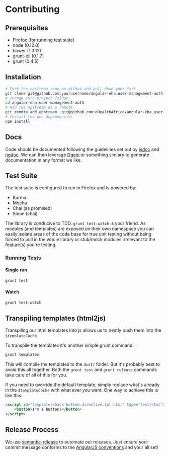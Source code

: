 # Contributing

## Prerequisites

- Firefox (for running test suite)
- node (0.12.0)
- bower (1.3.12)
- grunt-cli (0.1.7)
- grunt (0.4.5)


## Installation

```bash
# Fork the upstream repo on github and pull down your fork
git clone git@github.com:yourusername/angular-eha.user-management-auth.git
# change into project folder
cd angular-eha.user-management-auth
# Add the upstream as a remote
git remote add upstream  git@github.com:eHealthAfrica/angular-eha.user-management-auth.git
# Install the dev dependencies
npm install
```

## Docs

Code should be documented following the guidelines set out by [jsdoc](http://usejsdoc.org/) and [ngdoc](https://github.com/angular/angular.js/wiki/Writing-AngularJS-Documentation). We can then leverage [Dgeni](http://github.com/angular/dgeni) or something simlary to generate documentation in any format we like.

## Test Suite

The test suite is configured to run in Firefox and is powered by:

- Karma
- Mocha
- Chai (as promised)
- Sinon (chai)

The library is conducive to TDD.  `grunt test:watch` is your friend. As modules (and templates) are exposed on their own namespace you can easily isolate areas of the code base for true unit testing without being forced to pull in the whole library or stub/mock modules irrelevant to the feature(s) you're testing.

### Running Tests

#### Single run

```bash
grunt test
```

#### Watch

```bash
grunt test:watch
```

## Transpiling templates (html2js)

Transpiling our html templates into js allows us to neatly push them into the `$templateCache`.

To transpile the templates it's another simple grunt command:

```bash
grunt templates
```

This will compile the templates to the `dist/` folder. But it's probably best to avoid this all together. Both the `grunt test` and `grunt release` commands take care of all of this for you.

If you need to override the default template, simply replace what's already in the `$templateCache` with what ever you want. One way to achieve this is like this:

```html
<script id="templates/back-button.directive.tpl.html" type="text/html">
    <button>I'm a button!</button>
</script>
```

## Release Process

We use [semantic-release][] to automate our releases. Just ensure your commit message conforms to the [AngularJS conventions][] and your all set!

[semantic-release]: https://github.com/semantic-release/semantic-release
[angularjs conventions]: https://github.com/ajoslin/conventional-changelog/blob/master/conventions/angular.md
